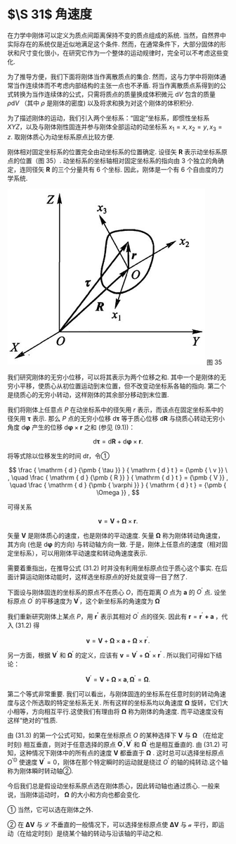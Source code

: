 # $\S 31$ 角速度

在力学中刚体可以定义为质点间距离保持不变的质点组成的系统. 当然，自然界中实际存在的系统仅是近似地满足这个条件. 然而，在通常条件下，大部分固体的形状和尺寸变化很小，在研究它作为一个整体的运动规律时，完全可以不考虑这些变化.

为了推导方便，我们下面将刚体当作离散质点的集合. 然而，这与力学中将刚体通常当作连续体而不考虑内部结构的主张一点也不矛盾. 将当作离散质点系得到的公式转换为当作连续体的公式，只需将质点的质量换成体积微元 $\mathrm{d}V$ 包含的质量 $\rho \mathrm{d} V$ （其中 $\rho$ 是刚体的密度) 以及将求和换为对这个刚体的体积积分.

为了描述刚体的运动，我们引入两个坐标系：“固定”坐标系，即惯性坐标系 $X Y Z$，以及与刚体刚性固连并参与刚体全部运动的动坐标系 $x _ { 1 } = x , x _ { 2 } = y , x _ { 3 } = z$. 取刚体质心为动坐标系原点比较方便.

刚体相对固定坐标系的位置完全由动坐标系的位置确定. 设径矢 ${\pmb R}$ 表示动坐标系原点的位置（图 35）. 动坐标系的坐标轴相对固定坐标系的指向由 3 个独立的角确定，连同径矢 ${\pmb R}$ 的三个分量共有 6 个坐标. 因此，刚体是一个有 6 个自由度的力学系统.

![](images/2c2e7c83302d6c7dbe28a420d36dd4dfa84d4c25b8292fa5580bf3aba54c000d.jpg)
图 35

我们研究刚体的无穷小位移，可以将其表示为两个位移之和. 其中一个是刚体的无穷小平移，使质心从初位置运动到末位置，但不改变动坐标系各轴的指向. 第二个是绕质心的无穷小转动，这样刚体的其余部分移动到末位置.

我们将刚体上任意点 $P$ 在动坐标系中的径矢用 $r$ 表示，而该点在固定坐标系中的径矢用 ${\pmb { \tau }}$ 表示. 那么 $P$ 点的无穷小位移 $\mathrm {d} {\pmb \tau}$ 等于质心位移 $\mathrm {d} {\pmb { R }}$ 与绕质心转动无穷小角度 $\mathrm {d} {\pmb { \varphi }}$ 产生的位移 $\mathrm {d} {\pmb{\varphi}} \times {\pmb{r}}$ 之和 (参见 (9.1))：

$$
\mathrm { d } {\pmb { \tau }} = \mathrm { d } {\pmb { R }} + \mathrm { d } {\pmb { \varphi }} \times {\pmb { r }} .
$$

将等式除以位移发生的时间 $\mathrm { d } t$，令①

$$
\frac { \mathrm { d } {\pmb { \tau }} } { \mathrm { d } t } = {\pmb { \ v }} \ , \quad \frac { \mathrm { d } {\pmb { R }} } { \mathrm { d } t } = {\pmb { V }} , \quad \frac { \mathrm { d } {\pmb { \varphi }} } { \mathrm { d } t } = {\pmb { \Omega }} ,
$$

可得关系

$$
{ \pmb v } = { \pmb V } + { \pmb \Omega } \times { \pmb r } .
$$

矢量 $\mathbf { V }$ 是刚体质心的速度，也是刚体的平动速度. 矢量 $\pmb { \Omega }$ 称为刚体转动角速度，其方向 (也是 $\mathrm { d } \pmb { \varphi }$ 的方向) 与转动轴方向一致. 于是，刚体上任意点的速度（相对固定坐标系），可以用刚体平动速度和转动角速度表示.

需要着重指出，在推导公式 (31.2) 时并没有利用坐标原点位于质心这个事实. 在后面计算运动刚体动能时，这样选坐标原点的好处就变得一目了然了.

下面设与刚体固连的坐标系的原点不在质心 $O$，而在距离 $O$ 点为 $\pmb { a }$ 的 $O ^ { \prime }$ 点. 设坐标原点 $O ^ { \prime }$ 的平移速度为 $\mathbf { V } ^ { \prime }$，这个新坐标系的角速度为 $\pmb { \Omega } ^ { \prime }$

我们重新研究刚体上某点 $P$，用 $\boldsymbol { r ^ { \prime } }$ 表示其相对 $O ^ { \prime }$ 点的径矢. 因此有 $\boldsymbol { r } = \boldsymbol { r } ^ { \prime }$ $\textbf { + a }$，代入 (31.2) 得

$$
{ \pmb v } = { \pmb V } + { \pmb \Omega } \times { \pmb a } + { \pmb \Omega } \times { \pmb r } ^ { \prime } .
$$

另一方面，根据 $\mathbf { V } ^ { \prime }$ 和 $\pmb { \Omega } ^ { \prime }$ 的定义，应该有 $\pmb { v } = \pmb { V } ^ { \prime } + \pmb { \Omega } ^ { \prime } \times \pmb { r } ^ { \prime }$ . 所以我们可得如下结论：

$$
\pmb { V } ^ { \prime } = \pmb { V } + \pmb { \Omega } \times \pmb { a } , \pmb { \Omega } ^ { \prime } = \pmb { \Omega } .
$$

第二个等式非常重要. 我们可以看出，与刚体固连的坐标系在任意时刻的转动角速度与这个所选取的特定坐标系无关. 所有这样的坐标系均以角速度 $\pmb { \Omega }$ 旋转，它们大小相等，方向相互平行.这使我们有理由将 $\pmb { \Omega }$ 称为刚体的角速度. 而平动速度没有这样“绝对的”性质.

由 (31.3) 的第一个公式可知，如果在坐标原点 $O$ 的某种选择下 $\mathbf { V }$ 与 $\pmb { \Omega }$ （在给定时刻) 相互垂直，则对于任意选择的原点 $\boldsymbol { O } ^ { \prime } , \boldsymbol { V } ^ { \prime }$ 和 $\pmb { \Omega } ^ { \prime }$ 也是相互垂直的. 由 (31.2) 可知，这种情况下刚体中的所有点的速度 $\pmb { V }$ 都垂直于 $\pmb { \Omega }$ . 这时总可以选择坐标原点 $O ^ { \prime \mathbb { O } }$ 使速度 $\mathbf { V } ^ { \prime } = 0$，刚体在那个特定瞬时的运动就是绕过 $O ^ { \prime }$ 的轴的纯转动.这个轴称为刚体瞬时转动轴②.

今后我们总是假设动坐标系原点选在刚体质心，因此转动轴也通过质心. 一般来说，当刚体运动时， $\pmb { \Omega }$ 的大小和方向也都会变化.

① 当然，它可以选在刚体之外.

② 在 $\mathbf { \Delta V }$ 与 $\pmb { \mathscr { L } }$ 不垂直的一般情况下，可以选择坐标原点使 $\mathbf { \Delta V }$ 与 $\pmb { \mathscr { a } }$ 平行，即运动（在给定时刻）是绕某个轴的转动与沿该轴的平动之和.


